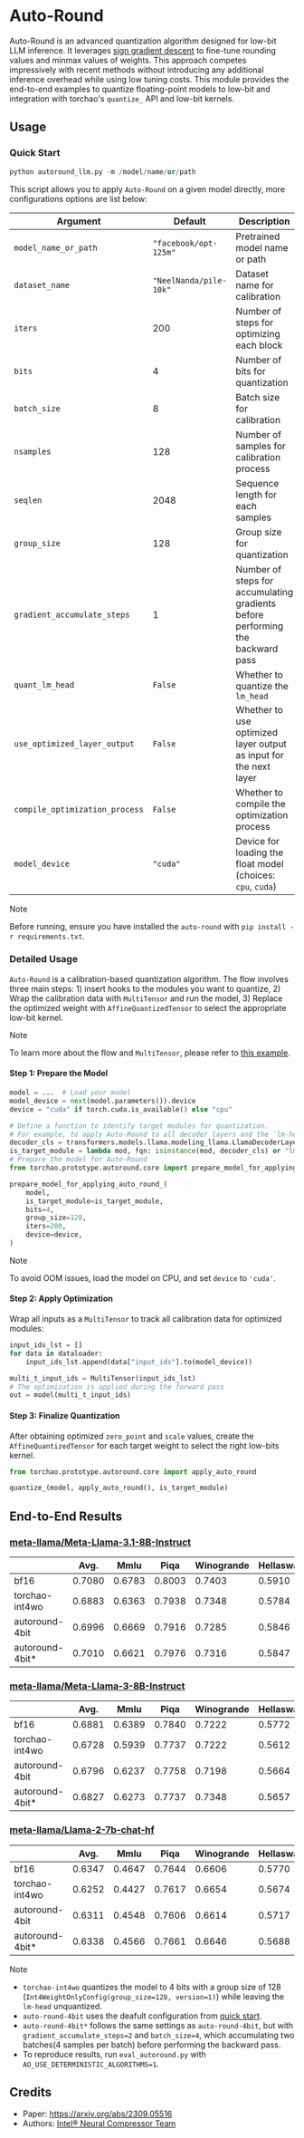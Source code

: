 # Auto-Round

Auto-Round is an advanced quantization algorithm designed for low-bit LLM inference. It leverages [sign gradient descent](https://arxiv.org/abs/1905.12938) to fine-tune rounding values and minmax values of weights. This approach competes impressively with recent methods without introducing any additional inference overhead while using low tuning costs. This module provides the end-to-end examples to quantize floating-point models to low-bit and integration with torchao's `quantize_` API and low-bit kernels.

## Usage

### Quick Start

```python
python autoround_llm.py -m /model/name/or/path
```

This script allows you to apply `Auto-Round` on a given model directly, more configurations options are list below:

| Argument                           |Default                     | Description                                                       |
|------------------------------------|----------------------------|-------------------------------------------------------------------|
| `model_name_or_path`               |`"facebook/opt-125m"`       | Pretrained model name or path                                     |
| `dataset_name`                     | `"NeelNanda/pile-10k"`     | Dataset name for calibration                                      |
| `iters`                            | 200                        | Number of steps for optimizing each block                         |
| `bits`                             | 4                          | Number of bits for quantization                                   |
| `batch_size`                       | 8                          | Batch size for calibration                                        |
| `nsamples`                         | 128                        | Number of samples for calibration process                         |
| `seqlen`                           | 2048                       | Sequence length for each samples                                  |
| `group_size`                       | 128                        | Group size for quantization                                       |
| `gradient_accumulate_steps`        | 1                          | Number of steps for accumulating gradients <br> before performing the backward pass |
| `quant_lm_head`                    | `False`                    | Whether to quantize the `lm_head`                                 |
| `use_optimized_layer_output`       | `False`                    | Whether to use optimized layer output as input for the next layer |
| `compile_optimization_process`     | `False`                    | Whether to compile the optimization process                       |
| `model_device`                     | `"cuda"`                   | Device for loading the float model (choices: `cpu`, `cuda`)       |


> [!NOTE]
> Before running, ensure you have installed the `auto-round` with `pip install -r requirements.txt`.


### Detailed Usage

`Auto-Round` is a calibration-based quantization algorithm. The flow involves three main steps: 1) insert hooks to the modules you want to quantize, 2) Wrap the calibration data with `MultiTensor` and run the model, 3) Replace the optimized weight with `AffineQuantizedTensor` to select the appropriate low-bit kernel.

> [!NOTE]
> To learn more about the flow and `MultiTensor`, please refer to [this example](https://github.com/pytorch/ao/blob/main/tutorials/calibration_flow/gptq_like.py).

#### Step 1: Prepare the Model
```python
model = ...  # Load your model
model_device = next(model.parameters()).device
device = "cuda" if torch.cuda.is_available() else "cpu"

# Define a function to identify target modules for quantization.
# For example, to apply Auto-Round to all decoder layers and the `lm-head` in a Llama model:
decoder_cls = transformers.models.llama.modeling_llama.LlamaDecoderLayer
is_target_module = lambda mod, fqn: isinstance(mod, decoder_cls) or "lm_head" in fqn
# Prepare the model for Auto-Round
from torchao.prototype.autoround.core import prepare_model_for_applying_auto_round_

prepare_model_for_applying_auto_round_(
    model,
    is_target_module=is_target_module,
    bits=4,
    group_size=128,
    iters=200,
    device=device,
)
```
> [!NOTE]
> To avoid OOM issues, load the model on CPU, and set `device` to `'cuda'`.

#### Step 2: Apply Optimization
Wrap all inputs as a `MultiTensor` to track all calibration data for optimized modules:

```python
input_ids_lst = []
for data in dataloader:
    input_ids_lst.append(data["input_ids"].to(model_device))

multi_t_input_ids = MultiTensor(input_ids_lst)
# The optimization is applied during the forward pass
out = model(multi_t_input_ids)
```
#### Step 3: Finalize Quantization
After obtaining optimized `zero_point` and `scale` values, create the `AffineQuantizedTensor`
for each target weight to select the right low-bits kernel.

```python
from torchao.prototype.autoround.core import apply_auto_round

quantize_(model, apply_auto_round(), is_target_module)
```

## End-to-End Results
### [meta-llama/Meta-Llama-3.1-8B-Instruct](https://huggingface.co/meta-llama/Meta-Llama-3.1-8B-Instruct)
|                  | Avg.   | Mmlu   | Piqa   | Winogrande | Hellaswag | Lambada_openai |
| ---------------- | ------ | ------ | ------ | ---------- | --------- | -------------- |
| bf16             | 0.7080 | 0.6783 | 0.8003 | 0.7403     | 0.5910    | 0.7303         |
| torchao-int4wo   | 0.6883 | 0.6363 | 0.7938 | 0.7348     | 0.5784    | 0.6980         |
| autoround-4bit   | 0.6996 | 0.6669 | 0.7916 | 0.7285     | 0.5846    | 0.7262         |
| autoround-4bit*  | 0.7010 | 0.6621 | 0.7976 | 0.7316     | 0.5847    | 0.7291         |

### [meta-llama/Meta-Llama-3-8B-Instruct](https://huggingface.co/meta-llama/Meta-Llama-3-8B-Instruct)
|                  | Avg.   | Mmlu   | Piqa   | Winogrande | Hellaswag | Lambada_openai |
| ---------------- | ------ | ------ | ------ | ---------- | --------- | -------------- |
| bf16             | 0.6881 | 0.6389 | 0.7840 | 0.7222     | 0.5772    | 0.7184         |
| torchao-int4wo   | 0.6728 | 0.5939 | 0.7737 | 0.7222     | 0.5612    | 0.7132         |
| autoround-4bit   | 0.6796 | 0.6237 | 0.7758 | 0.7198     | 0.5664    | 0.7122         |
| autoround-4bit*  | 0.6827 | 0.6273 | 0.7737 | 0.7348     | 0.5657    | 0.7120         |


### [meta-llama/Llama-2-7b-chat-hf](https://huggingface.co/meta-llama/Llama-2-7b-chat-hf)
|                  | Avg.   | Mmlu   | Piqa   | Winogrande | Hellaswag | Lambada_openai |
| ---------------- | ------ | ------ | ------ | ---------- | --------- | -------------- |
| bf16             | 0.6347 | 0.4647 | 0.7644 | 0.6606     | 0.5770    | 0.7070         |
| torchao-int4wo   | 0.6252 | 0.4427 | 0.7617 | 0.6654     | 0.5674    | 0.6889         |
| autoround-4bit   | 0.6311 | 0.4548 | 0.7606 | 0.6614     | 0.5717    | 0.7072         |
| autoround-4bit*  | 0.6338 | 0.4566 | 0.7661 | 0.6646     | 0.5688    | 0.7130         |

> [!NOTE]
> - `torchao-int4wo` quantizes the model to 4 bits with a group size of 128 (`Int4WeightOnlyConfig(group_size=128, version=1)`) while leaving the `lm-head` unquantized. <br>
> - `auto-round-4bit` uses the deafult configuration from [quick start](#quick-start). <br>
> - `auto-round-4bit*` follows the same settings as `auto-round-4bit`, but with `gradient_accumulate_steps=2` and `batch_size=4`, which accumulating two batches(4 samples per batch) before performing the backward pass. <br>
> - To reproduce results, run `eval_autoround.py` with `AO_USE_DETERMINISTIC_ALGORITHMS=1`.


## Credits

- Paper: https://arxiv.org/abs/2309.05516
- Authors: [Intel® Neural Compressor Team](https://github.com/intel/neural-compressor)
